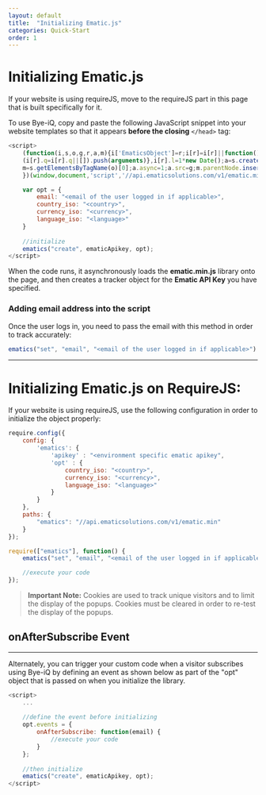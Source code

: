 ```yaml
---
layout: default
title:  "Initializing Ematic.js"
categories: Quick-Start
order: 1
---
```


# Initializing Ematic.js

If your website is using requireJS, move to the requireJS part in this page that is built specifically for it.

To use Bye-iQ, copy and paste the following JavaScript snippet into your website templates so that it appears __before the closing__ ```</head>``` tag:


```js
<script>
    (function(i,s,o,g,r,a,m){i['EmaticsObject']=r;i[r]=i[r]||function(){
    (i[r].q=i[r].q||[]).push(arguments)},i[r].l=1*new Date();a=s.createElement(o),
    m=s.getElementsByTagName(o)[0];a.async=1;a.src=g;m.parentNode.insertBefore(a,m)
    })(window,document,'script','//api.ematicsolutions.com/v1/ematic.min.js','ematics');

    var opt = {
        email: "<email of the user logged in if applicable>",
        country_iso: "<country>",
        currency_iso: "<currency>",
        language_iso: "<language>"
    }
    
    //initialize
    ematics("create", ematicApikey, opt);
</script>
```

When the code runs, it asynchronously loads the __ematic.min.js__ library onto the page, and then creates a tracker object for the __Ematic API Key__ you have specified.

### Adding email address into the script

Once the user logs in, you need to pass the email with this method in order to track accurately:

```js
ematics("set", "email", "<email of the user logged in if applicable>")
```
---
# Initializing Ematic.js on RequireJS:

If your website is using requireJS, use the following configuration in order to initialize the object properly:

```js
require.config({
    config: {
        'ematics': {
            'apikey' : "<environment specific ematic apikey",
            'opt' : {
                country_iso: "<country>",
                currency_iso: "<currency>",
                language_iso: "<language>"
            }
        }
    },
    paths: {
        "ematics": "//api.ematicsolutions.com/v1/ematic.min"
    }
});

require(["ematics"], function() {
    ematics("set", "email", "<email of the user logged in if applicable>");

    //execute your code
});
```
> __Important Note:__ Cookies are used to track unique visitors and to limit the display of the popups. Cookies must be cleared in order to re-test the display of the popups.

## onAfterSubscribe Event
---
Alternately, you can trigger your custom code when a visitor subscribes using Bye-iQ by defining an event as shown below as part of the "opt" object that is passed on when you initialize the library.

```js
<script>
    ...
    
    //define the event before initializing
    opt.events = {
        onAfterSubscribe: function(email) {
            //execute your code
        }
    };
    
    //then initialize
    ematics("create", ematicApikey, opt);
</script>
```